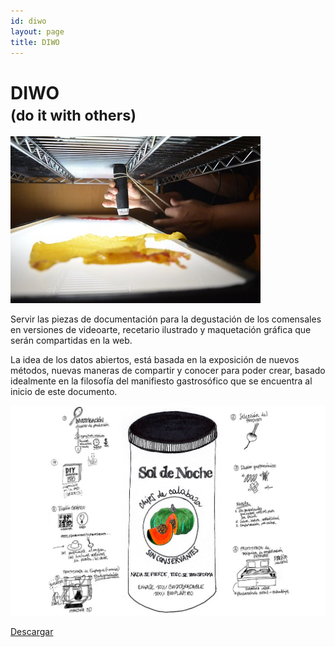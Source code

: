 ```yaml
---
id: diwo
layout: page
title: DIWO
---
```


# DIWO <br><small>(do it with others)</small>
<span class="image fit"><img src="images/diwo/laboratorio.jpg"></span>

Servir las piezas de documentación para la degustación de los comensales en versiones de videoarte, recetario ilustrado y maquetación gráfica que serán compartidas en la web.

La idea de los datos abiertos, está basada en la exposición de nuevos métodos, nuevas maneras de compartir y conocer para poder crear, basado idealmente en la filosofía del manifiesto gastrosófico que se encuentra al inicio de este documento.

<span class="image fit"><img src="images/diwo/portada.jpg"></span>
<div class="align-right">
  <a href="assets/Manual-Sol_de_Noche.pdf" class="button primary">Descargar</a>
</div>
